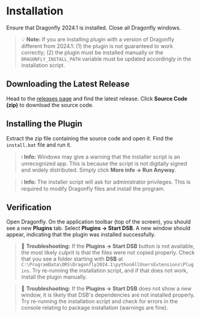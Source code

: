 # Installation

Ensure that Dragonfly 2024.1 is installed. Close all Dragonfly windows.

> 💡 **Note:** If you are installing plugin with a  version of Dragonfly different from 2024.1: (1) the plugin is not guaranteed to work correctly; (2) the plugin must be installed manually or the `DRAGONFLY_INSTALL_PATH` variable must be updated accordingly in the installation script.

## Downloading the Latest Release

Head to the [releases page](https://github.com/AlexanderJCS/dsb-plugin/releases/) and find the latest release. Click **Source Code (zip)** to download the source code.

## Installing the Plugin

Extract the zip file containing the source code and open it. Find the `install.bat` file and run it.

> ℹ️ **Info:** Windows may give a warning that the installer script is an unrecognized app. This is because the script is not digitally signed and widely distributed. Simply click **More info → Run Anyway**.

> ℹ️ **Info:** The installer script will ask for administrator privileges. This is required to modify Dragonfly files and install the program.

## Verification

Open Dragonfly. On the application toolbar (top of the screen), you should see a new **Plugins** tab. Select **Plugins → Start DSB**. A new window should appear, indicating that the plugin was installed successfully.

> 🔧 **Troubleshooting:** If the **Plugins → Start DSB** button is not available, the most likely culprit is that the files were not copied properly. Check that you see a folder starting with **DSB** at `C:\ProgramData\ORS\Dragonfly2024.1\pythonAllUsersExtensions\Plugins`. Try re-running the installation script, and if that does not work, install the plugin manually.

> 🔧 **Troubleshooting:** If the **Plugins → Start DSB** does not show a new window, it is likely that DSB's dependencies are not installed properly. Try re-running the installation script and check for errors in the console relating to package installation (warnings are fine).